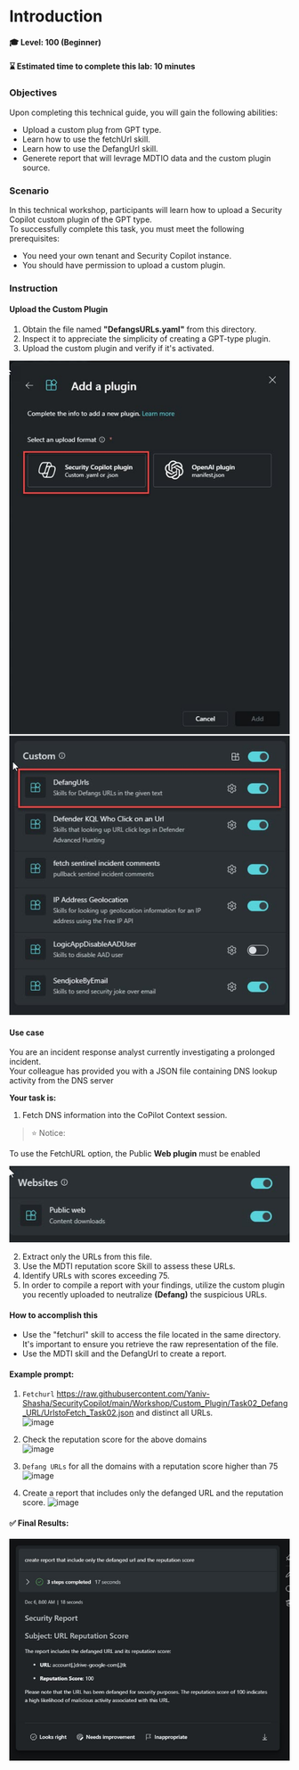 # Introduction 

#### 🎓 Level: 100 (Beginner)
#### ⌛ Estimated time to complete this lab: 10 minutes

### Objectives

Upon completing this technical guide, you will gain the following abilities:<br>

* Upload a custom plug from GPT type.<br>
* Learn how to use the fetchUrl skill.<br>
* Learn how to use the DefangUrl skill.<br>
* Generete report that will levrage MDTIO data and the custom plugin source.<br>



### Scenario
In this technical workshop, participants will learn how to upload a Security Copilot custom plugin of the GPT type.<br> 
To successfully complete this task, you must meet the following prerequisites:<br>

* You need your own tenant and Security Copilot instance.<br>
* You should have permission to upload a custom plugin.<br>



###  Instruction
    

#### Upload the Custom Plugin 


1. Obtain the file named **"DefangsURLs.yaml"** from this directory.<br>
2. Inspect it to appreciate the simplicity of creating a GPT-type plugin.<br>
3. Upload the custom plugin and verify if it's activated.<br>

<img src="https://github.com/Yaniv-Shasha/SecurityCopilot/blob/cfcd1baf606277478b7512be8bf3e43c7074f870/Workshop/Custom_Plugin/Task01_Send_jokeByemail/Images/upload_plugin.jpg"/>


<img src="https://github.com/Yaniv-Shasha/SecurityCopilot/blob/f15ba2df94fbba97cb9adf70426cdf4d471b28fb/Workshop/Custom_Plugin/Task02_Defang_URL/images/plugin-turnON.jpg"/>


####  Use case

You are an incident response analyst currently investigating a prolonged incident.<br> 
Your colleague has provided you with a JSON file containing DNS lookup activity from the DNS server<br>


**Your task is:**<br>

1. Fetch DNS information into the CoPilot Context session.

> ⭐ Notice: <br>

To use the FetchURL option, the Public **Web plugin** must be enabled

<img src="./images/public_web.jpg"/><br>

2. Extract only the URLs from this file.
3. Use the MDTI reputation score Skill to assess these URLs.
4. Identify URLs with scores exceeding 75.
5. In order to compile a report with your findings, utilize the custom plugin you recently uploaded to neutralize **(Defang)** the suspicious URLs.


####  How to accomplish this

* Use the "fetchurl" skill to access the file located in the same directory. It's important to ensure you retrieve the raw representation of the file.<br> 
* Use the MDTI skill and the DefangUrl to create a report.


####   Example prompt:

1. `Fetchurl` https://raw.githubusercontent.com/Yaniv-Shasha/SecurityCopilot/main/Workshop/Custom_Plugin/Task02_Defang_URL/UrlstoFetch_Task02.json and distinct all URLs.<br>
   ![image](https://github.com/Yaniv-Shasha/SecurityCopilot/assets/40334679/cebdbc08-6836-487e-8cbd-1346cb07451d)
 
2. Check the reputation score for the above domains<br> 
    ![image](https://github.com/Yaniv-Shasha/SecurityCopilot/assets/40334679/d5538f01-2b4d-43d7-9ff0-93f03d4cc9f9)

3. `Defang URLs` for all the domains with a reputation score higher than 75
   ![image](https://github.com/Yaniv-Shasha/SecurityCopilot/assets/40334679/d331321b-0d04-4772-a063-b29d58dbd204)

4. Create a report that includes only the defanged URL and the reputation score.<be>
    ![image](https://github.com/Yaniv-Shasha/SecurityCopilot/assets/40334679/012aacaa-6038-4bed-86ea-89169b09b05a)

####  ✅  Final Results:


<img src="./images/final_result.jpg"/>





